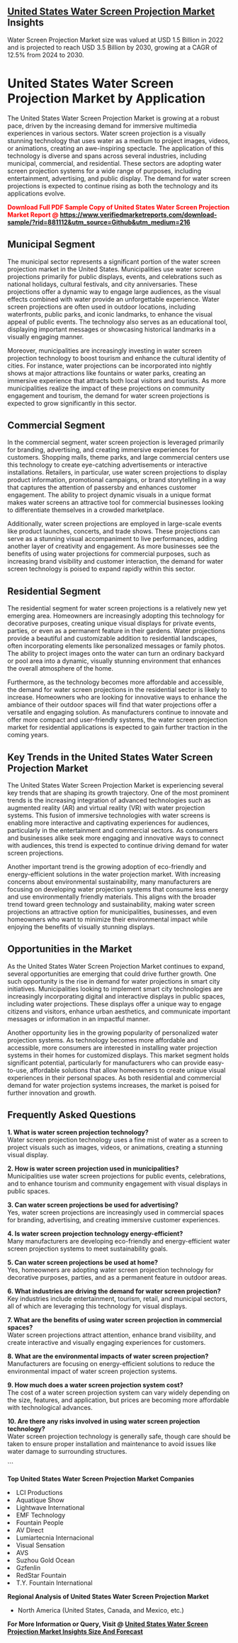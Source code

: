 <h2><a href="https://www.verifiedmarketreports.com/download-sample/?rid=881112&amp;utm_source=Github&amp;utm_medium=216" target="_blank">United States Water Screen Projection Market</a> Insights</h2><p>Water Screen Projection Market size was valued at USD 1.5 Billion in 2022 and is projected to reach USD 3.5 Billion by 2030, growing at a CAGR of 12.5% from 2024 to 2030.</p><p><h1>United States Water Screen Projection Market by Application</h1><p>The United States Water Screen Projection Market is growing at a robust pace, driven by the increasing demand for immersive multimedia experiences in various sectors. Water screen projection is a visually stunning technology that uses water as a medium to project images, videos, or animations, creating an awe-inspiring spectacle. The application of this technology is diverse and spans across several industries, including municipal, commercial, and residential. These sectors are adopting water screen projection systems for a wide range of purposes, including entertainment, advertising, and public display. The demand for water screen projections is expected to continue rising as both the technology and its applications evolve. </p><p><strong><p><span class=""><span style="color: #ff0000;"><strong>Download Full PDF Sample Copy of United States Water Screen Projection Market Report</strong> @ </span><a href="https://www.verifiedmarketreports.com/download-sample/?rid=881112&amp;utm_source=Github&amp;utm_medium=216" target="_blank">https://www.verifiedmarketreports.com/download-sample/?rid=881112&amp;utm_source=Github&amp;utm_medium=216</a></span></p></strong></p><h2>Municipal Segment</h2><p>The municipal sector represents a significant portion of the water screen projection market in the United States. Municipalities use water screen projections primarily for public displays, events, and celebrations such as national holidays, cultural festivals, and city anniversaries. These projections offer a dynamic way to engage large audiences, as the visual effects combined with water provide an unforgettable experience. Water screen projections are often used in outdoor locations, including waterfronts, public parks, and iconic landmarks, to enhance the visual appeal of public events. The technology also serves as an educational tool, displaying important messages or showcasing historical landmarks in a visually engaging manner.</p><p>Moreover, municipalities are increasingly investing in water screen projection technology to boost tourism and enhance the cultural identity of cities. For instance, water projections can be incorporated into nightly shows at major attractions like fountains or water parks, creating an immersive experience that attracts both local visitors and tourists. As more municipalities realize the impact of these projections on community engagement and tourism, the demand for water screen projections is expected to grow significantly in this sector.</p><h2>Commercial Segment</h2><p>In the commercial segment, water screen projection is leveraged primarily for branding, advertising, and creating immersive experiences for customers. Shopping malls, theme parks, and large commercial centers use this technology to create eye-catching advertisements or interactive installations. Retailers, in particular, use water screen projections to display product information, promotional campaigns, or brand storytelling in a way that captures the attention of passersby and enhances customer engagement. The ability to project dynamic visuals in a unique format makes water screens an attractive tool for commercial businesses looking to differentiate themselves in a crowded marketplace.</p><p>Additionally, water screen projections are employed in large-scale events like product launches, concerts, and trade shows. These projections can serve as a stunning visual accompaniment to live performances, adding another layer of creativity and engagement. As more businesses see the benefits of using water projections for commercial purposes, such as increasing brand visibility and customer interaction, the demand for water screen technology is poised to expand rapidly within this sector.</p><h2>Residential Segment</h2><p>The residential segment for water screen projections is a relatively new yet emerging area. Homeowners are increasingly adopting this technology for decorative purposes, creating unique visual displays for private events, parties, or even as a permanent feature in their gardens. Water projections provide a beautiful and customizable addition to residential landscapes, often incorporating elements like personalized messages or family photos. The ability to project images onto the water can turn an ordinary backyard or pool area into a dynamic, visually stunning environment that enhances the overall atmosphere of the home.</p><p>Furthermore, as the technology becomes more affordable and accessible, the demand for water screen projections in the residential sector is likely to increase. Homeowners who are looking for innovative ways to enhance the ambiance of their outdoor spaces will find that water projections offer a versatile and engaging solution. As manufacturers continue to innovate and offer more compact and user-friendly systems, the water screen projection market for residential applications is expected to gain further traction in the coming years.</p><h2>Key Trends in the United States Water Screen Projection Market</h2><p>The United States Water Screen Projection Market is experiencing several key trends that are shaping its growth trajectory. One of the most prominent trends is the increasing integration of advanced technologies such as augmented reality (AR) and virtual reality (VR) with water projection systems. This fusion of immersive technologies with water screens is enabling more interactive and captivating experiences for audiences, particularly in the entertainment and commercial sectors. As consumers and businesses alike seek more engaging and innovative ways to connect with audiences, this trend is expected to continue driving demand for water screen projections.</p><p>Another important trend is the growing adoption of eco-friendly and energy-efficient solutions in the water projection market. With increasing concerns about environmental sustainability, many manufacturers are focusing on developing water projection systems that consume less energy and use environmentally friendly materials. This aligns with the broader trend toward green technology and sustainability, making water screen projections an attractive option for municipalities, businesses, and even homeowners who want to minimize their environmental impact while enjoying the benefits of visually stunning displays.</p><h2>Opportunities in the Market</h2><p>As the United States Water Screen Projection Market continues to expand, several opportunities are emerging that could drive further growth. One such opportunity is the rise in demand for water projections in smart city initiatives. Municipalities looking to implement smart city technologies are increasingly incorporating digital and interactive displays in public spaces, including water projections. These displays offer a unique way to engage citizens and visitors, enhance urban aesthetics, and communicate important messages or information in an impactful manner.</p><p>Another opportunity lies in the growing popularity of personalized water projection systems. As technology becomes more affordable and accessible, more consumers are interested in installing water projection systems in their homes for customized displays. This market segment holds significant potential, particularly for manufacturers who can provide easy-to-use, affordable solutions that allow homeowners to create unique visual experiences in their personal spaces. As both residential and commercial demand for water projection systems increases, the market is poised for further innovation and growth.</p><h2>Frequently Asked Questions</h2><p><strong>1. What is water screen projection technology?</strong><br> Water screen projection technology uses a fine mist of water as a screen to project visuals such as images, videos, or animations, creating a stunning visual display.</p><p><strong>2. How is water screen projection used in municipalities?</strong><br> Municipalities use water screen projections for public events, celebrations, and to enhance tourism and community engagement with visual displays in public spaces.</p><p><strong>3. Can water screen projections be used for advertising?</strong><br> Yes, water screen projections are increasingly used in commercial spaces for branding, advertising, and creating immersive customer experiences.</p><p><strong>4. Is water screen projection technology energy-efficient?</strong><br> Many manufacturers are developing eco-friendly and energy-efficient water screen projection systems to meet sustainability goals.</p><p><strong>5. Can water screen projections be used at home?</strong><br> Yes, homeowners are adopting water screen projection technology for decorative purposes, parties, and as a permanent feature in outdoor areas.</p><p><strong>6. What industries are driving the demand for water screen projection?</strong><br> Key industries include entertainment, tourism, retail, and municipal sectors, all of which are leveraging this technology for visual displays.</p><p><strong>7. What are the benefits of using water screen projection in commercial spaces?</strong><br> Water screen projections attract attention, enhance brand visibility, and create interactive and visually engaging experiences for customers.</p><p><strong>8. What are the environmental impacts of water screen projection?</strong><br> Manufacturers are focusing on energy-efficient solutions to reduce the environmental impact of water screen projection systems.</p><p><strong>9. How much does a water screen projection system cost?</strong><br> The cost of a water screen projection system can vary widely depending on the size, features, and application, but prices are becoming more affordable with technological advances.</p><p><strong>10. Are there any risks involved in using water screen projection technology?</strong><br> Water screen projection technology is generally safe, though care should be taken to ensure proper installation and maintenance to avoid issues like water damage to surrounding structures.</p>```</p><p><strong>Top United States Water Screen Projection Market Companies</strong></p><div data-test-id=""><p><li>LCI Productions</li><li> Aquatique Show</li><li> Lightwave International</li><li> EMF Technology</li><li> Fountain People</li><li> AV Direct</li><li> Lumiartecnia Internacional</li><li> Visual Sensation</li><li> AVS</li><li> Suzhou Gold Ocean</li><li> Gzfenlin</li><li> RedStar Fountain</li><li> T.Y. Fountain International</li></p><div><strong>Regional Analysis of&nbsp;United States Water Screen Projection Market</strong></div><ul><li dir="ltr"><p dir="ltr">North America&nbsp;(United States, Canada, and Mexico, etc.)</p></li></ul><p><strong>For More Information or Query, Visit @&nbsp;</strong><strong><a href="https://www.verifiedmarketreports.com/product/water-screen-projection-market/?utm_source=Github&amp;utm_medium=216" target="_blank">United States Water Screen Projection Market Insights Size And Forecast</a></strong></p></div>
